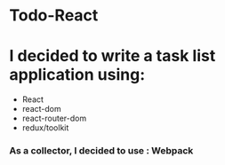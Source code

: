 # Todo-React

<h1>I decided to write a task list application using:</h1>
<ul>
  <li>React</li>
  <li>react-dom</li>
  <li>react-router-dom</li>
  <li>redux/toolkit</li>
</ul>
<h3>As a collector, I decided to use : <strong>Webpack</strong></h3>
